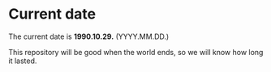 # Current date

The current date is **1990.10.29.** (YYYY.MM.DD.)

This repository will be good when the world ends, so we will know how long it lasted.